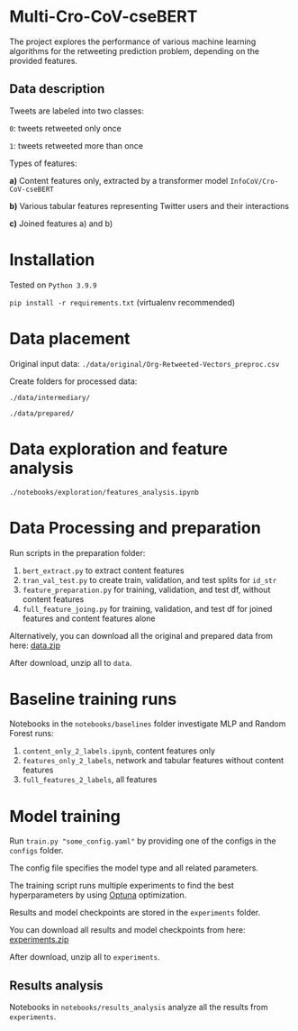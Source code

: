 # Multi-Cro-CoV-cseBERT
The project explores the performance of various machine learning algorithms for the retweeting prediction problem, depending on the provided features.

## Data description

Tweets are labeled into two classes:

`0`: tweets retweeted only once

`1`: tweets retweeted more than once

Types of features:

**a)** Content features only, extracted by a transformer model `InfoCoV/Cro-CoV-cseBERT`

**b)**  Various tabular features representing Twitter users and their interactions

**c)**  Joined features a) and b)

# Installation
Tested on `Python 3.9.9`

`pip install -r requirements.txt` (virtualenv recommended)

# Data placement
Original input data: `./data/original/Org-Retweeted-Vectors_preproc.csv`

Create folders for processed data:

`./data/intermediary/`

`./data/prepared/`

# Data exploration and feature analysis
`./notebooks/exploration/features_analysis.ipynb`

# Data Processing and preparation
Run scripts in the preparation folder:

1. `bert_extract.py` to extract content features
2. `tran_val_test.py` to create train, validation, and test splits for `id_str`
3. `feature_preparation.py` for training, validation, and test df, without content features
4. `full_feature_joing.py` for training, validation, and test df for joined features and content features alone

Alternatively, you can download all the original and prepared data from here: [data.zip](https://drive.google.com/file/d/1At1GdEStQKE9664bk8WakNSdxO3lGf1B/view?usp=sharing)

After download, unzip all to `data`.

# Baseline training runs
Notebooks in the `notebooks/baselines` folder investigate MLP and Random Forest runs:

1. `content_only_2_labels.ipynb`, content features only
2. `features_only_2_labels`, network and tabular features without content features
3. `full_features_2_labels`, all features

# Model training
Run `train.py "some_config.yaml"` by providing one of the configs in the `configs` folder.

The config file specifies the model type and all related parameters.

The training script runs multiple experiments to find the best hyperparameters by using [Optuna](https://optuna.org/) optimization.

Results and model checkpoints are stored in the `experiments` folder.

You can download all results and model checkpoints from here: [experiments.zip](https://drive.google.com/file/d/1qI3FOtujREo7r17SGrlVE3XlFQ3DWG7X/view?usp=sharing)

After download, unzip all to `experiments`.

## Results analysis

Notebooks in `notebooks/results_analysis` analyze all the results from `experiments`.
